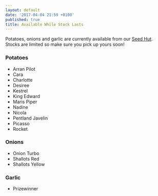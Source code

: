 ```yaml
---
layout: default
date: '2017-04-04 21:59 +0100'
published: true
title: Available While Stock Lasts
---
```

Potatoes, onions and garlic are currently available from our [Seed Hut](/shop/). Stocks are limited so make sure you pick up yours soon!

### Potatoes

- Arran Pilot
- Cara
- Charlotte
- Desiree
- Kestrel
- King Edward
- Maris Piper
- Nadine
- Nicola
- Pentland Javelin
- Picasso
- Rocket

### Onions

- Onion Turbo
- Shallots Red
- Shallots Yellow

### Garlic

- Prizewinner
